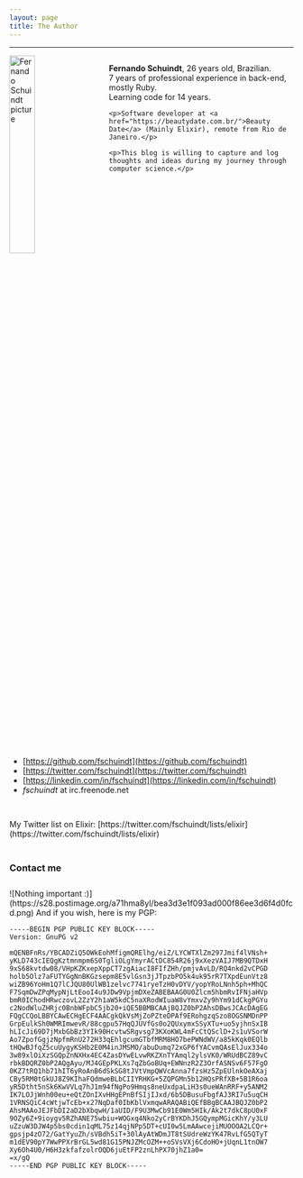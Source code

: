 ```yaml
---
layout: page
title: The Author
---
```


* * *

<div style="width: 100%">
  <img style="width: 30%; float: left;" src="https://s10.postimage.org/4dtndycah/fschuindt.jpg" alt="Fernando Schuindt picture" />

  <div style="width: 65%; float: right;">
    <p><strong>Fernando Schuindt</strong>, 26 years old, Brazilian.<br />
    7 years of professional experience in back-end, mostly Ruby.<br />
    Learning code for 14 years.</p>

    <p>Software developer at <a href="https://beautydate.com.br/">Beauty Date</a> (Mainly Elixir), remote from Rio de Janeiro.</p>

    <p>This blog is willing to capture and log thoughts and ideas during my journey through computer science.</p>
  </div>

  <div style="clear: both;">
  </div>
</div>

<div style="height: 60px;">
</div>

+ [https://github.com/fschuindt](https://github.com/fschuindt)
+ [https://twitter.com/fschuindt](https://twitter.com/fschuindt)
+ [https://linkedin.com/in/fschuindt](https://linkedin.com/in/fschuindt)
+ *fschuindt* at irc.freenode.net

<div style="height: 30px;"></div>
My Twitter list on Elixir: [https://twitter.com/fschuindt/lists/elixir](https://twitter.com/fschuindt/lists/elixir)

<div style="height: 20px;"></div>
<h3>Contact me</h3>
<div style="height: 10px;"></div>
![Nothing important :)](https://s28.postimage.org/a71hma8yl/bea3d3e1f093ad000f86ee3d6f4d0fcd.png)
And if you wish, here is my PGP:

```
-----BEGIN PGP PUBLIC KEY BLOCK-----
Version: GnuPG v2

mQENBFnRs/YBCADZiQ5OWkEohMfigmQRElhg/eiZ/LYCWTXlZm297Jmif4lVNsh+
yKLD743cIEQgKztmnmpm6S0TgliOLgYmyrACtDC854R26j9xXezVAIJ7MB9QTDxH
9xS68kvtdw08/VHpKZKxepXppCT7zgAiacI8FIfZHh/pmjvAvLD/RQ4nkd2vCPGD
holb5Olz7aFUTYGgNnBKGzsepm8E5vlGsn3jJTpzbPO5k4uk95rR7TXpdEunVtz8
wiZB96YoHm1Q7lCJQU80UlWB1zelvc7741ryeTzH0vDYV/yopYRoLNnh5ph+MhQC
F7SqmDwZPqMypNjLtEooI4u9JDw9VpjmDXeZABEBAAG0U0Zlcm5hbmRvIFNjaHVp
bmR0IChodHRwczovL2ZzY2h1aW5kdC5naXRodWIuaW8vYmxvZy9hYm91dCkgPGYu
c2NodWluZHRjc0BnbWFpbC5jb20+iQE5BBMBCAAjBQJZ0bP2AhsDBwsJCAcDAgEG
FQgCCQoLBBYCAwECHgECF4AACgkQkVsMjZoPZteDPAf9ERohgzqSzo8OGSNMDnPP
GrpEulkSh0WMRImwevR/88cgpu57HqQJUVfGs0o2QUxymxSSyXTu+uo5yjhnSxIB
hLIcJi69D7jMxbGbBz3YIk90HcvtwSRgvsg73KXoKWL4mFcCtQSclD+2s1uVSorW
Ao7ZpofGgjzNpfmRnU272H33qEhlgcumGTbfMRM8HO7bePWNdWV/a85kKqk0EQlb
tHQwBJfqZ5cuUygyKSHb2E0M4inJMSMO/abuDumq72xGP6fYACvmQAsElJux334o
3w89xlOiXzSGQpZnNXHx4EC4ZasDYwELvwRKZXnTYAmql2ylsVK0/WRUdBCZ89vC
rbkBDQRZ0bP2AQgAyu/MJ4GEpPKLXs7qZbGoBUq+EWNnzR2Z3OrfASNSv6F57FgO
0KZ7tRQ1hb71hIT6yRoAnB6dSkSG8tJVtVmpQWVcAnna7fzsHz5ZpEUlnkOeAXaj
CBy5RM0tGkUJ8Z9KIhaFQdmweBLbCIIYRHKG+5ZQPGMn5b12HQsPRfXB+5B1R6oa
yR5Dtht5nSk6KwVVLq7hJ1m94fNgPo9Hmqs8neUxdpaLiH3s0ueWAnRRF+y5ANM2
IK7LOJjWnh00eu+eQtZOnIXvHHgEPnBfSIjIJxd/6b5DBusuFbgfAJ3RI7u5uqCH
1VRNSQiC4cWtjwTcEb+x27NqDaf0IbKblVxmqwARAQABiQEfBBgBCAAJBQJZ0bP2
AhsMAAoJEJFbDI2aD2bXbqwH/1aUID/F9U3MwCb91E0Wm5HIk/Ak2t7dkC8pU0xF
9OZy6Z+9ioygv5RZhANE75wbiu+WOGxq4Nko2yCrBYKDhJ5GQympMGicKhY/y3LU
uZzuW3DJW4p5bs0cdin1qML75z14qjNPp5DT+cUI0w5LmAAwcejiMUOOOA2LCQr+
gpsjp4zO72/GatYyuZh/sVBdh5iT+30lAyAtWDmJT8tSUdreWzYK47RvLfG5QTyT
m1dEV90pY7WwPPXrBrGL5wd81G15PNJZMcOZM++oSVsVXj6CdoHO+jUqnL1tnOW7
Xy6Oh4U0/H6H3zkfafzolrOQD6juEtFP2znLhPX70jhZ1a0=
=x/gQ
-----END PGP PUBLIC KEY BLOCK-----
```
